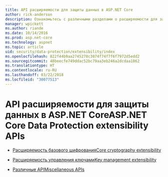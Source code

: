 ```yaml
---
title: API расширяемости для защиты данных в ASP.NET Core
author: rick-anderson
description: Ознакомьтесь с различными разделами о расширяемости для защиты данных в ASP.NET Core.
manager: wpickett
ms.author: riande
ms.date: 10/14/2016
ms.prod: asp.net-core
ms.technology: aspnet
ms.topic: article
uid: security/data-protection/extensibility/index
ms.openlocfilehash: 822f44b9aa2745278c3074f74f7f6f7972d5edd2
ms.sourcegitcommit: 48beecfe749ddac52bc79aa3eb246a2dcdaa1862
ms.translationtype: HT
ms.contentlocale: ru-RU
ms.lasthandoff: 03/22/2018
ms.locfileid: "30077513"
---
```

# <a name="aspnet-core-data-protection-extensibility-apis"></a><span data-ttu-id="f14cb-103">API расширяемости для защиты данных в ASP.NET Core</span><span class="sxs-lookup"><span data-stu-id="f14cb-103">ASP.NET Core Data Protection extensibility APIs</span></span>

* [<span data-ttu-id="f14cb-104">Расширяемость базового шифрования</span><span class="sxs-lookup"><span data-stu-id="f14cb-104">Core cryptography extensibility</span></span>](xref:security/data-protection/extensibility/core-crypto)

* [<span data-ttu-id="f14cb-105">Расширяемость управления ключами</span><span class="sxs-lookup"><span data-stu-id="f14cb-105">Key management extensibility</span></span>](xref:security/data-protection/extensibility/key-management)

* [<span data-ttu-id="f14cb-106">Различные API</span><span class="sxs-lookup"><span data-stu-id="f14cb-106">Miscellaneous APIs</span></span>](xref:security/data-protection/extensibility/misc-apis)
